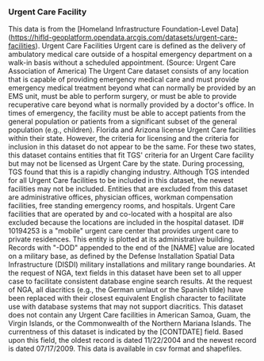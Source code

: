 ### Urgent Care Facility

This data is from the [Homeland Infrastructure Foundation-Level Data] (https://hifld-geoplatform.opendata.arcgis.com/datasets/urgent-care-facilities).  Urgent Care Facilities Urgent care is defined as the delivery of ambulatory medical care outside of a hospital emergency department on a walk-in basis without a scheduled appointment. (Source: Urgent Care Association of America) The Urgent Care dataset consists of any location that is capable of providing emergency medical care and must provide emergency medical treatment beyond what can normally be provided by an EMS unit, must be able to perform surgery, or must be able to provide recuperative care beyond what is normally provided by a doctor's office. In times of emergency, the facility must be able to accept patients from the general population or patients from a significant subset of the general population (e.g., children). Florida and Arizona license Urgent Care facilities within their state. However, the criteria for licensing and the criteria for inclusion in this dataset do not appear to be the same. For these two states, this dataset contains entities that fit TGS' criteria for an Urgent Care facility but may not be licensed as Urgent Care by the state. During processing, TGS found that this is a rapidly changing industry. Although TGS intended for all Urgent Care facilities to be included in this dataset, the newest facilities may not be included. Entities that are excluded from this dataset are administrative offices, physician offices, workman compensation facilities, free standing emergency rooms, and hospitals. Urgent Care facilities that are operated by and co-located with a hospital are also excluded because the locations are included in the hospital dataset. ID# 10194253 is a "mobile" urgent care center that provides urgent care to private residences. This entity is plotted at its administrative building. Records with "-DOD" appended to the end of the [NAME] value are located on a military base, as defined by the Defense Installation Spatial Data Infrastructure (DISDI) military installations and military range boundaries. At the request of NGA, text fields in this dataset have been set to all upper case to facilitate consistent database engine search results. At the request of NGA, all diacritics (e.g., the German umlaut or the Spanish tilde) have been replaced with their closest equivalent English character to facilitate use with database systems that may not support diacritics. This dataset does not contain any Urgent Care facilities in American Samoa, Guam, the Virgin Islands, or the Commonwealth of the Northern Mariana Islands. The currentness of this dataset is indicated by the [CONTDATE] field. Based upon this field, the oldest record is dated 11/22/2004 and the newest record is dated 07/17/2009. This data is available in csv format and shapefiles.
